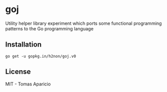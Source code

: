 # goj

Utility helper library experiment which ports some functional programming patterns to the Go programming language

## Installation

```
go get -u gopkg.in/h2non/goj.v0
```

## License

MIT - Tomas Aparicio